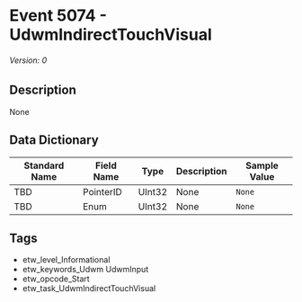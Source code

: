 # Event 5074 - UdwmIndirectTouchVisual
###### Version: 0

## Description
None

## Data Dictionary
|Standard Name|Field Name|Type|Description|Sample Value|
|---|---|---|---|---|
|TBD|PointerID|UInt32|None|`None`|
|TBD|Enum|UInt32|None|`None`|

## Tags
* etw_level_Informational
* etw_keywords_Udwm UdwmInput
* etw_opcode_Start
* etw_task_UdwmIndirectTouchVisual